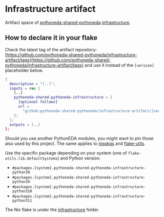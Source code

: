 # Infrastructure artifact

Artifact space of [pythoneda-shared-pythoneda](https://github.com/pythoneda-shared-pythoneda "pythoneda-shared-pythoneda") [infrastructure](https://github.com/pythoneda-shared-pythoneda/infrastructure "infrastructure").

## How to declare it in your flake

Check the latest tag of the artifact repository: [https://github.com/pythoneda-shared-pythoneda/infrastructure-artifact/tags](https://github.com/pythoneda-shared-pythoneda/infrastructure-artifact/tags) and use it instead of the `[version]` placeholder below.

```nix
{
  description = "[..]";
  inputs = rec {
    [..]
    pythoneda-shared-pythoneda-infrastructure = {
      [optional follows]
      url =
        "github:pythoneda-shared-pythoneda/infrastructure-artifact/[version]?dir=infrastructure";
    };
  };
  outputs = [..]
};
```

Should you use another PythonEDA modules, you might want to pin those also used by this project. The same applies to [nixpkgs](https://github.com/nixos/nixpkgs "nixpkgs") and [flake-utils](https://github.com/numtide/flake-utils "flake-utils").

Use the specific package depending on your system (one of `flake-utils.lib.defaultSystems`) and Python version:

- `#packages.[system].pythoneda-shared-pythoneda-infrastructure-python38` 
- `#packages.[system].pythoneda-shared-pythoneda-infrastructure-python39` 
- `#packages.[system].pythoneda-shared-pythoneda-infrastructure-python310` 
- `#packages.[system].pythoneda-shared-pythoneda-infrastructure-python311` 

The Nix flake is under the 
[infrastructure](https://github.com/pythoneda-shared-pythoneda/infrastructure-artifact/tree/main/infrastructure "infrastructure") folder.
